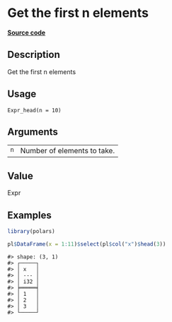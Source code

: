 

# Get the first n elements

[**Source code**](https://github.com/pola-rs/r-polars/tree/5765842071140bd7a822ebb4fd6b0ab652d73f0d/R/expr__expr.R#L2107)

## Description

Get the first n elements

## Usage

<pre><code class='language-R'>Expr_head(n = 10)
</code></pre>

## Arguments

<table>
<tr>
<td style="white-space: nowrap; font-family: monospace; vertical-align: top">
<code id="Expr_head_:_n">n</code>
</td>
<td>
Number of elements to take.
</td>
</tr>
</table>

## Value

Expr

## Examples

``` r
library(polars)

pl$DataFrame(x = 1:11)$select(pl$col("x")$head(3))
```

    #> shape: (3, 1)
    #> ┌─────┐
    #> │ x   │
    #> │ --- │
    #> │ i32 │
    #> ╞═════╡
    #> │ 1   │
    #> │ 2   │
    #> │ 3   │
    #> └─────┘

